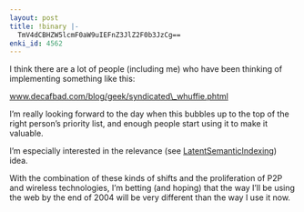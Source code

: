 ```yaml
---
layout: post
title: !binary |-
  TmV4dCBHZW5lcmF0aW9uIEFnZ3JlZ2F0b3JzCg==
enki_id: 4562
---
```


I think there are a lot of people (including me) who have been thinking
of  
implementing something like this:

<p>
<a
href="http://www.decafbad.com/blog/geek/syndicated_whuffie.phtml">www.decafbad.com/blog/geek/syndicated\_whuffie.phtml</a>

</p>
<p>
I’m really looking forward to the day when this bubbles up to the top  
of the right person’s priority list, and enough people start using it  
to make it valuable.

</p>
<p>
I’m especially interested in the relevance (see <a
href="index.cgi/Computing/LatentSemanticIndexing.rdoc,v">LatentSemanticIndexing</a>)  
idea.

</p>
<p>
With the combination of these kinds of shifts and the proliferation of
P2P  
and wireless technologies, I’m betting (and hoping) that the way  
I’ll be using the web by the end of 2004 will be very different than  
the way I use it now.

</p>
